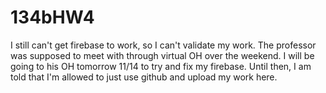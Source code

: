 # 134bHW4
I still can't get firebase to work, so I can't validate my work. The professor was supposed to meet with through virtual OH over the weekend.
I will be going to his OH tomorrow 11/14 to try and fix my firebase. Until then, I am told that I'm allowed to just use github and upload my work here.
